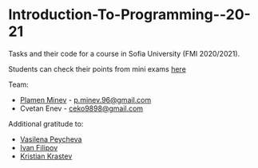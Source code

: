 # Introduction-To-Programming--20-21
Tasks and their code for a course in Sofia University (FMI 2020/2021).

Students can check their points from mini exams [here](https://docs.google.com/spreadsheets/d/1RvhfMXklzkk-zuPg3NzdkwBiJtvDkFELbFS_Yjr9B6k/edit?usp=sharing)

Team:
- [Plamen Minev](https://www.linkedin.com/in/psminev/) - p.minev.96@gmail.com
- Cvetan Enev - ceko9898@gmail.com

Additional gratitude to:
 - [Vasilena Peycheva](https://www.linkedin.com/in/vasilena-peycheva-vpp/)
 - [Ivan Filipov](https://www.linkedin.com/in/ivan-filipov-v11/)
 - [Kristian Krastev](https://www.linkedin.com/in/kristian-krastev-666649169/)